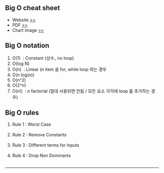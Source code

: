 ## Big O cheat sheet

- Website [>>](https://www.bigocheatsheet.com/)
- PDF [>>](./reference/BigO-cheat-sheet-1.pdf)
- Chart image [>>](./references/Big-O_complexity_chart.PNG)

## Big O notation

<ol>
    <li>
        O(1)&nbsp; : Constant (상수_ no loop)
    </li>
    <li>
        O(log N)
    </li>
    <li>
        O(n)&nbsp : Linear (n item 을 for, while loop 하는 경우
    </li>
    <li>
        O(n log(n))
    </li>
    <li>
        O(n^2)
    </li>
    <li>
        O(2^n)
    </li>
    <li>
        O(n!)&nbsp : n factorial (절대 사용되면 안됨 / 모든 요소 각각에 loop 를 추가하는 경우)
    </li>
</ol>

## Big O rules

<ol>
    <li>
        Rule 1 : Worst Case
    </li><br/>
    <li>
        Rule 2 : Remove Constants
    </li><br/>
    <li>
        Rule 3 : Different terms for inputs
    </li><br/>
    <li>
        Rule 4 : Drop Non Dominants
    </li><br/>
</ol><hr/>
